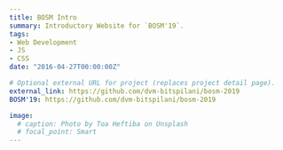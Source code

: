 ```yaml
---
title: BOSM Intro
summary: Introductory Website for `BOSM'19`.
tags:
- Web Development
- JS
- CSS
date: "2016-04-27T00:00:00Z"

# Optional external URL for project (replaces project detail page).
external_link: https://github.com/dvm-bitspilani/bosm-2019
BOSM'19: https://github.com/dvm-bitspilani/bosm-2019

image:
  # caption: Photo by Toa Heftiba on Unsplash
  # focal_point: Smart
---
```

